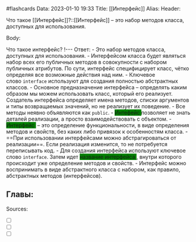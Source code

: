 #flashcards
Data: 2023-01-10 19:33
Title: [[Интерфейс]]
Alias:
Header:

Что такое [[Интерфейс]]?::[[Интерфейс]] – это набор методов класса, доступных для использования.
<!--SR:!2023-01-28,1,130-->



Body:


Что такое интерфейс?
!---
Ответ:
	- Это набор методов класса, доступных 
	для использования.
	- Интерфейсом класса будет являться набор 
	всех его публичных методов в совокупности с набором публичных атрибутов. По сути, интерфейс специфицирует класс, чётко определяя все возможные действия над ним.
	- Ключевое слово `interface` используют для создания полностью абстрактных классов.
	- Основное предназначение интерфейса – определять каким образом мы можем использовать класс, который его реализует. Создатель интерфейса определяет имена методов, списки аргументов и типы возвращаемых значений, но не реализует их поведение. 
	- Все методы неявно объявляются как `public`.
	- <span style="background-color: green"> Интефейс </span> позволяет не знать деталей реализации, а просто взаимодействовать с объектом.
	- <span style="background-color: green"> Интерфейс </span> – это определение функциональности, в виде определения методов и свойств, без каких либо привязок к особенностям класса.
	- ==При использовании интерфейсами можно абстрагироваться от реализации==. Если реализация изменится, то не потребуется переписывать код.
	- Для создания интерфейса используют ключевое слово `interface`. Затем идет <span style="background-color: green"> название интерфейса </span>, внутри которого происходит уже определение методов и свойств.
	- Интерфейс можно воспринимать в виде абстрактного класса с набором, как правило, абстрактных методов (интерфейсов).
<!--SR:!2023-01-28,1,130-->





Главы:
-


Sources:
- [ ] []()
- [ ] []()
- [ ] []()
